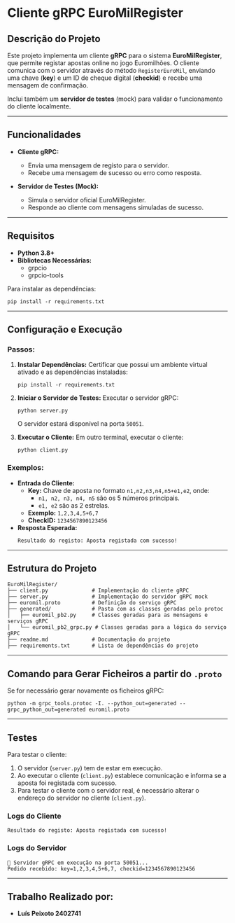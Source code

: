 # Cliente gRPC EuroMilRegister

## Descrição do Projeto
Este projeto implementa um cliente **gRPC** para o sistema **EuroMilRegister**, que permite registar apostas online no jogo Euromilhões. O cliente comunica com o servidor através do método `RegisterEuroMil`, enviando uma chave (**key**) e um ID de cheque digital (**checkid**) e recebe uma mensagem de confirmação.

Inclui também um **servidor de testes** (mock) para validar o funcionamento do cliente localmente.

---

## Funcionalidades
- **Cliente gRPC:**
  - Envia uma mensagem de registo para o servidor.
  - Recebe uma mensagem de sucesso ou erro como resposta.

- **Servidor de Testes (Mock):**
  - Simula o servidor oficial EuroMilRegister.
  - Responde ao cliente com mensagens simuladas de sucesso.

---

## Requisitos
- **Python 3.8+**
- **Bibliotecas Necessárias:**
  - grpcio
  - grpcio-tools

Para instalar as dependências:
```
pip install -r requirements.txt
```

---

## Configuração e Execução

### Passos:
1. **Instalar Dependências:**
   Certificar que possui um ambiente virtual ativado e as dependências instaladas:
   ```
   pip install -r requirements.txt
   ```

2. **Iniciar o Servidor de Testes:**
   Executar o servidor gRPC:
   ```
   python server.py
   ```
   O servidor estará disponível na porta `50051`.

3. **Executar o Cliente:**
   Em outro terminal, executar o cliente:
   ```
   python client.py
   ```

### Exemplos:
- **Entrada do Cliente:**
  - **Key:** Chave de aposta no formato `n1,n2,n3,n4,n5+e1,e2`, onde:
    - `n1, n2, n3, n4, n5` são os 5 números principais.
    - `e1, e2` são as 2 estrelas.
  - **Exemplo:** `1,2,3,4,5+6,7`
  - **CheckID:** `1234567890123456`
- **Resposta Esperada:**
  ```
  Resultado do registo: Aposta registada com sucesso!
  ```

---

## Estrutura do Projeto
```
EuroMilRegister/
├── client.py              # Implementação do cliente gRPC
├── server.py              # Implementação do servidor gRPC mock
├── euromil.proto          # Definição do serviço gRPC
├── generated/             # Pasta com as classes geradas pelo protoc
│   ├── euromil_pb2.py     # Classes geradas para as mensagens e serviços gRPC
│   └── euromil_pb2_grpc.py # Classes geradas para a lógica do serviço gRPC
├── readme.md              # Documentação do projeto
├── requirements.txt       # Lista de dependências do projeto
```

---

## Comando para Gerar Ficheiros a partir do `.proto`
Se for necessário gerar novamente os ficheiros gRPC:
```
python -m grpc_tools.protoc -I. --python_out=generated --grpc_python_out=generated euromil.proto
```

---

## Testes
Para testar o cliente:
1. O servidor (`server.py`) tem de estar em execução.
2. Ao executar o cliente (`client.py`) establece comunicação e informa se a aposta foi registada com sucesso.
3. Para testar o cliente com o servidor real, é necessário alterar o endereço do servidor no cliente (`client.py`).

### Logs do Cliente
```
Resultado do registo: Aposta registada com sucesso!
```

### Logs do Servidor
```
🚀 Servidor gRPC em execução na porta 50051...
Pedido recebido: key=1,2,3,4,5+6,7, checkid=1234567890123456
```


---

## Trabalho Realizado por:
- **Luís Peixoto 2402741**